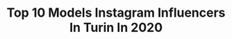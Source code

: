---
title: Top 10 Models Instagram Influencers In Turin In 2020
description: >-
  Find top models Instagram influencers in Turin in 2020. Most popular hashtags: #torino #shooting #turin #italiangirl.
platform: Instagram
profiles:
  - username: "giulia_kefalas"
    fullname: >-
      Giulia Kefalas Model
    location: "Italy"
    followers: 5544
    engagement: 1178
    commentsToLikes: 0.074144
    avatar: "https://scontent-ams4-1.cdninstagram.com/v/t51.2885-19/s320x320/71270152_539127463559534_7928971522083913728_n.jpg?_nc_ht=scontent-ams4-1.cdninstagram.com&_nc_ohc=tpNRwf_a_d0AX-c-XHj&oh=f45d7b22909be8966c3ec6cced087bc0&oe=5ED96A2D"
    verified: false
    hashtags: "#happiness, #stateacasa, #completo, #occhialidavista"
  - username: "marty__muse"
    fullname: >-
      ༺MARTINA RAMUNDO༻
    location: "Italy"
    followers: 40865
    engagement: 171
    commentsToLikes: 0.199766
    avatar: "https://scontent-ams4-1.cdninstagram.com/v/t51.2885-19/s320x320/91807435_2547372222246914_7729269626017677312_n.jpg?_nc_ht=scontent-ams4-1.cdninstagram.com&_nc_ohc=3mzXceqb464AX9FTh-M&oh=70cf0209051d7643667efd3d1b14968d&oe=5EBA84F7"
    verified: false
    hashtags: ""
  - username: "sii.lv_"
    fullname: >-
      Silvia Di Santo♡
    location: "Italy"
    followers: 91807
    engagement: 519
    commentsToLikes: 0.004737
    avatar: "https://scontent-ams4-1.cdninstagram.com/v/t51.2885-19/s320x320/90238495_2567820790211173_1866197611195662336_n.jpg?_nc_ht=scontent-ams4-1.cdninstagram.com&_nc_ohc=etNjMY2Yk6MAX9snAP9&oh=4af0fc47dfbdbf026aeeba6d58913ae0&oe=5EBAA848"
    verified: false
    hashtags: "#adv, #valencia, #perte, #neiperte"
  - username: "sonia_dedo"
    fullname: >-
      Sonia Barreca💎👑
    location: "Italy"
    followers: 15564
    engagement: 996
    commentsToLikes: 0.035677
    avatar: "https://scontent-ams4-1.cdninstagram.com/v/t51.2885-19/s320x320/84527676_3017739304917187_5862555626609049600_n.jpg?_nc_ht=scontent-ams4-1.cdninstagram.com&_nc_ohc=t_r51CrWFacAX8VPOMg&oh=f28ba2a8d2a524489cdb8ac29941cad2&oe=5EBCBBF0"
    verified: false
    hashtags: "#biomeccanica, #getmoving, #picoftheday, #6secondi"
  - username: "martadimatteo__"
    fullname: >-
      🌸 MARTA DI MATTEO 🌸
    location: "Italy"
    followers: 35213
    engagement: 868
    commentsToLikes: 0.030959
    avatar: "https://scontent-ams4-1.cdninstagram.com/v/t51.2885-19/s320x320/69553315_403028303721385_532398141647880192_n.jpg?_nc_ht=scontent-ams4-1.cdninstagram.com&_nc_ohc=usNBhusH3fEAX_tgqS3&oh=7b42c66893c36e98cc9c72d748b42fd1&oe=5E8C0417"
    verified: false
    hashtags: "#crushquarantine, #photooftheday, #hjchelmets, #globepeople"
  - username: "alice.fiorini_"
    fullname: >-
      A L I C E
    location: "Italy"
    followers: 17589
    engagement: 792
    commentsToLikes: 0.052883
    avatar: "https://scontent-lhr8-1.cdninstagram.com/v/t51.2885-19/s320x320/90235886_636839107115242_5506126856333557760_n.jpg?_nc_ht=scontent-lhr8-1.cdninstagram.com&_nc_ohc=q-IxrHqEm_gAX8eeox-&oh=ef50c7b49996c1a28c2b9f4c49438b7d&oe=5EB96608"
    verified: false
    hashtags: "#kryolanmakeup, #avangarde, #cloud, #animalcrossing"
  - username: "edmea_sg"
    fullname: >-
      Edmea Suicide
    location: "Italy"
    followers: 8287
    engagement: 867
    commentsToLikes: 0.071641
    avatar: "https://scontent-lhr8-1.cdninstagram.com/v/t51.2885-19/s320x320/73495490_693984001109644_2070150408193441792_n.jpg?_nc_ht=scontent-lhr8-1.cdninstagram.com&_nc_ohc=CGBTXIEqmMgAX8a1zJU&oh=2a6b960b764b9c5c2cc8ae4cd00d59c9&oe=5EB94681"
    verified: false
    hashtags: "#details, #quarantena, #portrait, #suicidegirlsitaly"
  - username: "fabio.fi"
    fullname: >-
      F A B I O ®
    location: "Italy"
    followers: 20154
    engagement: 598
    commentsToLikes: 0.056506
    avatar: "https://scontent-ams4-1.cdninstagram.com/v/t51.2885-19/s320x320/82635304_893569537766201_1910482078386880512_n.jpg?_nc_ht=scontent-ams4-1.cdninstagram.com&_nc_ohc=OS3wnxKy8HoAX-NDWEe&oh=015ada7139bd32216dc59cc3aa780c2b&oe=5EBA12CF"
    verified: false
    hashtags: "#menwhitclass, #menfashion, #guywhitstyle, #creta"
  - username: "vanekatv"
    fullname: >-
      Vanessa Gomez
    location: "Italy"
    followers: 77155
    engagement: 427
    commentsToLikes: 0.013176
    avatar: "https://scontent-ams4-1.cdninstagram.com/v/t51.2885-19/s320x320/67975423_394039167976639_1171861515813257216_n.jpg?_nc_ht=scontent-ams4-1.cdninstagram.com&_nc_ohc=zLy-sSFku5AAX-LnMSP&oh=b4fed25b138ef383af30d77e4bcd868e&oe=5EBA9B71"
    verified: false
    hashtags: "#colombia, #fashiondiaries, #model, #love"
  - username: "noemi_trm"
    fullname: >-
      Noemi Trombetta
    location: "Italy"
    followers: 16440
    engagement: 317
    commentsToLikes: 0.055818
    avatar: "https://scontent-amt2-1.cdninstagram.com/v/t51.2885-19/s320x320/90942025_504629173566905_1372156452373790720_n.jpg?_nc_ht=scontent-amt2-1.cdninstagram.com&_nc_ohc=r41PrIP1UPQAX_j3LWg&oh=353c3784caf753024567f3981acdd7f9&oe=5EBAE82D"
    verified: false
    hashtags: "#colors, #healtyfood, #makeawish, #cicciopancake"
---